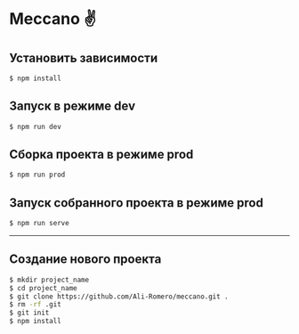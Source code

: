 # Meccano :v:

## Установить зависимости
```bash
$ npm install
```

## Запуск в режиме dev
```bash
$ npm run dev
```

## Сборка проекта в режиме prod
```bash
$ npm run prod
```

## Запуск собранного проекта в режиме prod
```bash
$ npm run serve
```

---

## Создание нового проекта

```bash
$ mkdir project_name
$ cd project_name
$ git clone https://github.com/Ali-Romero/meccano.git .
$ rm -rf .git
$ git init
$ npm install
```

